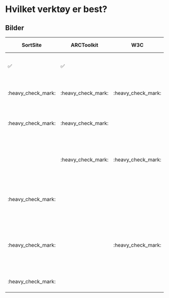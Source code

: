 # Hvilket verktøy er best?
## Bilder

<table>
    <thead>
        <tr>
            <th>SortSite</th>
            <th>ARCToolkit</th>
            <th>W3C</th>
            <th>Reglene som testes</th>
        </tr>
    </thead>
    <tbody>
        <tr>
            <td>✅</td>
            <td>✅</td>
            <td></td>
            <td>Alt-teksten skal ikke være et filnavn</td>
        </tr>
        <tr>
            <td>:heavy_check_mark:</td>
            <td>:heavy_check_mark:</td>
            <td>:heavy_check_mark:</td>
            <td>AREA element må ha et ALT Attribute </td>
        </tr>
        <tr>
            <td>:heavy_check_mark:</td>
            <td>:heavy_check_mark:</td>
            <td></td>
            <td>IMG elementer må ha en ALT Attribute</td>
        </tr>
        <tr>
            <td></td>
            <td>:heavy_check_mark:</td>
            <td>:heavy_check_mark:</td>
            <td>Input TYPE = IMAGE må ha et beskrivende ALT Attribute</td>
        </tr>
        <tr>
            <td>:heavy_check_mark:</td>
            <td></td>
            <td></td>
            <td>ALT-tekst skal ikke bruke ASCII ART (inkludert smileys)</td>
        </tr>
        <tr>
            <td>:heavy_check_mark:</td>
            <td></td>
            <td>:heavy_check_mark:</td>
            <td>BUTTON elements som bare inneholder 
IMG skal ha et ALT attribute for bildet</td>
        </tr>
        <tr>
            <td>:heavy_check_mark:</td>
            <td></td>
            <td></td>
            <td>Alt-teksten er lik lenketeksten</td>
        </tr>
  
</table>
